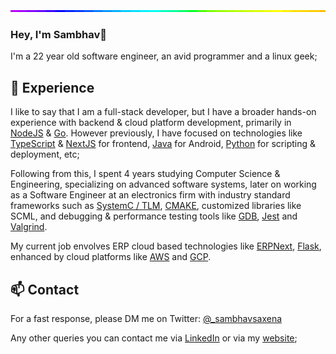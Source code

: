 <img style="width:100%;height:3px;" src="./bar.gif" />

### Hey, I'm Sambhav👋

I'm a 22 year old software engineer, an avid programmer and a linux geek;

## 💎 Experience

I like to say that I am a full-stack developer, but I have a broader hands-on experience with backend & cloud platform development, primarily in [NodeJS](https://nodejs.org/) & [Go](https://go.dev/). However previously, I have focused on technologies like [TypeScript](https://www.typescriptlang.org/) & [NextJS](https://nextjs.org/) for frontend, [Java](https://www.java.com/) for Android, [Python](https://www.python.org/) for scripting & deployment, etc;

Following from this, I spent 4 years studying Computer Science & Engineering, specializing on advanced software systems, later on working as a Software Engineer at an electronics firm with industry standard frameworks such as [SystemC / TLM](https://systemc.org/), [CMAKE](https://cmake.org/), customized libraries like SCML, and debugging & performance testing tools like [GDB](https://sourceware.org/gdb/), [Jest](https://jestjs.io/) and [Valgrind](https://valgrind.org/).

My current job envolves ERP cloud based technologies like [ERPNext](https://erpnext.com/), [Flask](https://flask.palletsprojects.com/), enhanced by cloud platforms like [AWS](https://aws.amazon.com/) and [GCP](https://console.cloud.google.com/).

## 📫 Contact

For a fast response, please DM me on Twitter: [@_sambhavsaxena](https://twitter.com/direct_messages/create/_sambhavsaxena) 

Any other queries you can contact me via [LinkedIn](https://www.linkedin.com/in/sambhavsaxena) or via my [website](https://interpreted.vercel.app/);
